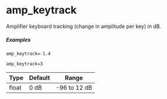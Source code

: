 ---
---
# amp_keytrack

Amplifier keyboard tracking (change in amplitude per key) in dB.

##### Examples

```
amp_keytrack=-1.4

amp_keytrack=3
```

| Type  | Default | Range        |
| ---   | ---     | ---          |
| float | 0 dB    | -96 to 12 dB |
